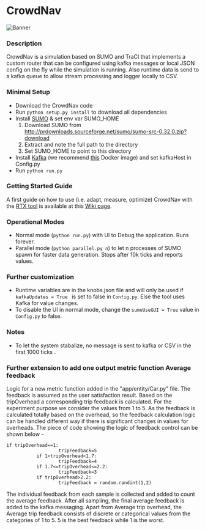 # CrowdNav

![Banner](https://raw.githubusercontent.com/Starofall/CrowdNav/master/banner.PNG)


### Description
CrowdNav is a simulation based on SUMO and TraCI that implements a custom router
that can be configured using kafka messages or local JSON config on the fly while the simulation is running.
Also runtime data is send to a kafka queue to allow stream processing and logger locally to CSV.

### Minimal Setup
* Download the CrowdNav code
* Run `python setup.py install` to download all dependencies 
* Install [SUMO](http://sumo.dlr.de) & set env var SUMO_HOME
   1. Download SUMO from http://prdownloads.sourceforge.net/sumo/sumo-src-0.32.0.zip?download
   2. Extract and note the full path to the directory
   3. Set SUMO_HOME to point to this directory
* Install [Kafka](https://kafka.apache.org/) (we recommend [this](https://hub.docker.com/r/spotify/kafka/) Docker image) and set kafkaHost in Config.py
* Run `python run.py`

### Getting Started Guide
A first guide on how to use (i.e. adapt, measure, optimize) CrowdNav with the [RTX tool](https://github.com/Starofall/RTX) is available at this [Wiki page](https://github.com/Starofall/RTX/wiki/RTX-&-CrowdNav-Getting-Started-Guide). 

### Operational Modes

* Normal mode (`python run.py`) with UI to Debug the application. Runs forever.
* Parallel mode (`python parallel.py n`) to let n processes of SUMO spawn for faster data generation.
  Stops after 10k ticks and reports values.
  
### Further customization

* Runtime variables are in the knobs.json file and will only be used if `kafkaUpdates = True
` is set to false in `Config.py`. Else the tool uses Kafka for value changes.
* To disable the UI in normal mode, change the `sumoUseGUI = True` value in `Config.py` to false.

### Notes

* To let the system stabalize, no message is sent to kafka or CSV in the first 1000 ticks .


### Further extension to add one output metric function Average feedback

Logic for a new metric function added in the "app/entity/Car.py" file. The feedback is assumed as the user satisfaction result. Based on the tripOverhead a corresponding trip feedback is calculated. For the experiment purpose we consider the values from 1 to 5. As the feedback is calculated totally based on the overhead, so the feedback calculation logic can be handled different way if there is significant changes in values for overheads. The piece of code showing the logic of feedback control can be shown below - 

 ```
 if tripOverhead==1:
                    tripFeedback=5
            if 1<tripOverhead<1.7:
                    tripFeedback=4
            if 1.7<=tripOverhead<=2.2:
                    tripFeedback=3
            if tripOverhead>2.2:
                    tripFeedback = random.randint(1,2)
 ```

The individual feedback from each sample is collected and added to count the average feedback. After all sampling, the final average feedback is added to the kafka messaging. Apart from Average trip overhead, the Average trip feedback consists of discrete or categorical values from the categories of 1 to 5. 5 is the best feedback while 1 is the worst. 
